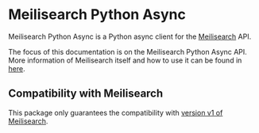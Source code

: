 # Meilisearch Python Async

Meilisearch Python Async is a Python async client for the [Meilisearch](https://github.com/meilisearch/meilisearch) API.

The focus of this documentation is on the Meilisearch Python Async API. More information of
Meilisearch itself and how to use it can be found in [here](https://docs.meilisearch.com/).

## Compatibility with Meilisearch

This package only guarantees the compatibility with [version v1 of Meilisearch](https://github.com/meilisearch/meilisearch/releases/tag/v1.0.0).
